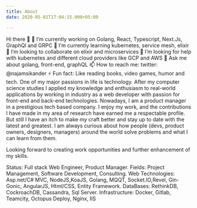```yaml
---
title: About
date: 2020-05-01T17:04:15.000+05:00

---
```

Hi there 👋
🔭 I’m currently working on Golang, React, Typescript, Next.Js, GraphQl and GRPC
🌱 I’m currently learning kubernetes, service mesh, elixir
👯 I’m looking to collaborate on elixir and microservices
🤔 I’m looking for help with kubernetes and different cloud providers like GCP and AWS
💬 Ask me about golang, front-end, graphQL
📫 How to reach me: twitter: @najamsikander
⚡ Fun fact: Like reading books, video games, humor and tech.
One of my major passions in life is technology. After my computer science studies I applied my knowledge and enthusiasm to real-world applications by working in industry as a web developer with passion for front-end and back-end technologies. Nowadays, I am a product manager in a prestigious tech based company. I enjoy my work, and the contributions I have made in my area of research have earned me a respectable profile. But still I have an itch to make my craft better and stay up to date with the latest and greatest. I am always curious about how people (devs, product owners, designers, managers) around the world solve problems and what I can learn from them.

Looking forward to creating work opportunities and further enhancement of my skills.

Status: Full stack Web Engineer, Product Manager.
Fields: Project Management, Software Development, Consulting.
Web Technologies: Asp.net/C# MVC, NodeJS,KoaJS, Golang, MQQT, Socket.IO,Revel, Gin-Gonic, AngularJS, Html/CSS, Entity Framework.
DataBases: RethinkDB, CockroachDB, Cassandra, Sql Server.
Infrastructure: Docker, Gitlab, Teamcity, Octopus Deploy, Nginx, IIS
